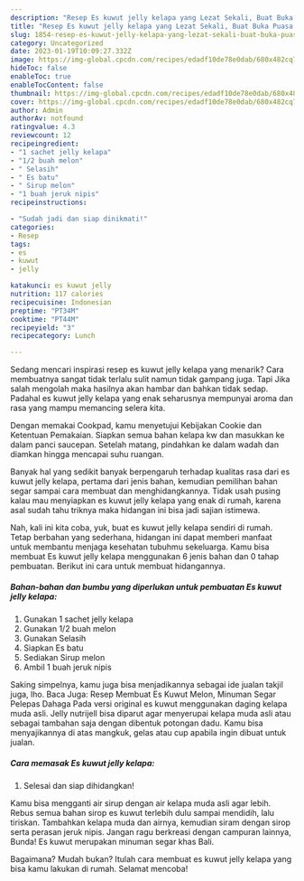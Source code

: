 ```yaml
---
description: "Resep Es kuwut jelly kelapa yang Lezat Sekali, Buat Buka Puasa Lezat Sekali"
title: "Resep Es kuwut jelly kelapa yang Lezat Sekali, Buat Buka Puasa Lezat Sekali"
slug: 1854-resep-es-kuwut-jelly-kelapa-yang-lezat-sekali-buat-buka-puasa-lezat-sekali
category: Uncategorized
date: 2023-01-19T10:09:27.332Z
image: https://img-global.cpcdn.com/recipes/edadf10de78e0dab/680x482cq70/es-kuwut-jelly-kelapa-foto-resep-utama.jpg
hideToc: false
enableToc: true
enableTocContent: false
thumbnail: https://img-global.cpcdn.com/recipes/edadf10de78e0dab/680x482cq70/es-kuwut-jelly-kelapa-foto-resep-utama.jpg
cover: https://img-global.cpcdn.com/recipes/edadf10de78e0dab/680x482cq70/es-kuwut-jelly-kelapa-foto-resep-utama.jpg
author: Admin
authorAv: notfound
ratingvalue: 4.3
reviewcount: 12
recipeingredient:
- "1 sachet jelly kelapa"
- "1/2 buah melon"
- " Selasih"
- " Es batu"
- " Sirup melon"
- "1 buah jeruk nipis"
recipeinstructions:

- "Sudah jadi dan siap dinikmati!"
categories:
- Resep
tags:
- es
- kuwut
- jelly

katakunci: es kuwut jelly 
nutrition: 117 calories
recipecuisine: Indonesian
preptime: "PT34M"
cooktime: "PT44M"
recipeyield: "3"
recipecategory: Lunch

---
```



Sedang mencari inspirasi resep es kuwut jelly kelapa yang menarik? Cara membuatnya sangat tidak terlalu sulit namun tidak gampang juga. Tapi Jika salah mengolah maka hasilnya akan hambar dan bahkan tidak sedap. Padahal es kuwut jelly kelapa yang enak seharusnya mempunyai aroma dan rasa yang mampu memancing selera kita.


Dengan memakai Cookpad, kamu menyetujui Kebijakan Cookie dan Ketentuan Pemakaian. Siapkan semua bahan kelapa kw dan masukkan ke dalam panci saucepan. Setelah matang, pindahkan ke dalam wadah dan diamkan hingga mencapai suhu ruangan.

Banyak hal yang sedikit banyak berpengaruh terhadap kualitas rasa dari es kuwut jelly kelapa, pertama dari jenis bahan, kemudian pemilihan bahan segar sampai cara membuat dan menghidangkannya. Tidak usah pusing kalau mau menyiapkan es kuwut jelly kelapa yang enak di rumah, karena asal sudah tahu triknya maka hidangan ini bisa jadi sajian istimewa.


Nah, kali ini kita coba, yuk, buat es kuwut jelly kelapa sendiri di rumah. Tetap berbahan yang sederhana, hidangan ini dapat memberi manfaat untuk membantu menjaga kesehatan tubuhmu sekeluarga. Kamu bisa membuat Es kuwut jelly kelapa menggunakan 6 jenis bahan dan 0 tahap pembuatan. Berikut ini cara untuk membuat hidangannya.

<!--inarticleads1-->

##### Bahan-bahan dan bumbu yang diperlukan untuk pembuatan Es kuwut jelly kelapa:

1. Gunakan 1 sachet jelly kelapa
1. Gunakan 1/2 buah melon
1. Gunakan  Selasih
1. Siapkan  Es batu
1. Sediakan  Sirup melon
1. Ambil 1 buah jeruk nipis


Saking simpelnya, kamu juga bisa menjadikannya sebagai ide jualan takjil juga, lho. Baca Juga: Resep Membuat Es Kuwut Melon, Minuman Segar Pelepas Dahaga Pada versi original es kuwut menggunakan daging kelapa muda asli. Jelly nutrijell bisa diparut agar menyerupai kelapa muda asli atau sebagai tambahan saja dengan dibentuk potongan dadu. Kamu bisa menyajikannya di atas mangkuk, gelas atau cup apabila ingin dibuat untuk jualan. 

<!--inarticleads2-->

##### Cara memasak Es kuwut jelly kelapa:


1. Selesai dan siap dihidangkan!

Kamu bisa mengganti air sirup dengan air kelapa muda asli agar lebih. Rebus semua bahan sirop es kuwut terlebih dulu sampai mendidih, lalu tiriskan. Tambahkan kelapa muda dan airnya, kemudian siram dengan sirop serta perasan jeruk nipis. Jangan ragu berkreasi dengan campuran lainnya, Bunda! Es kuwut merupakan minuman segar khas Bali. 

Bagaimana? Mudah bukan? Itulah cara membuat es kuwut jelly kelapa yang bisa kamu lakukan di rumah. Selamat mencoba!
